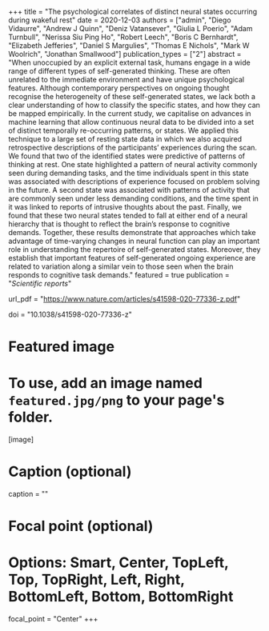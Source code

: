 +++
title = "The psychological correlates of distinct neural states occurring during wakeful rest"
date = 2020-12-03
authors = ["admin", "Diego Vidaurre", "Andrew J Quinn", "Deniz Vatansever", "Giulia L Poerio", "Adam Turnbull", "Nerissa Siu Ping Ho", "Robert Leech", "Boris C Bernhardt", "Elizabeth Jefferies", "Daniel S Margulies", "Thomas E Nichols", "Mark W Woolrich", "Jonathan Smallwood"]
publication_types = ["2"]
abstract = "When unoccupied by an explicit external task, humans engage in a wide range of different types of self-generated thinking. These are often unrelated to the immediate environment and have unique psychological features. Although contemporary perspectives on ongoing thought recognise the heterogeneity of these self-generated states, we lack both a clear understanding of how to classify the specific states, and how they can be mapped empirically. In the current study, we capitalise on advances in machine learning that allow continuous neural data to be divided into a set of distinct temporally re-occurring patterns, or states. We applied this technique to a large set of resting state data in which we also acquired retrospective descriptions of the participants’ experiences during the scan. We found that two of the identified states were predictive of patterns of thinking at rest. One state highlighted a pattern of neural activity commonly seen during demanding tasks, and the time individuals spent in this state was associated with descriptions of experience focused on problem solving in the future. A second state was associated with patterns of activity that are commonly seen under less demanding conditions, and the time spent in it was linked to reports of intrusive thoughts about the past. Finally, we found that these two neural states tended to fall at either end of a neural hierarchy that is thought to reflect the brain’s response to cognitive demands. Together, these results demonstrate that approaches which take advantage of time-varying changes in neural function can play an important role in understanding the repertoire of self-generated states. Moreover, they establish that important features of self-generated ongoing experience are related to variation along a similar vein to those seen when the brain responds to cognitive task demands."
featured = true
publication = "*Scientific reports*"

url_pdf = "https://www.nature.com/articles/s41598-020-77336-z.pdf"

doi = "10.1038/s41598-020-77336-z"

# Featured image
# To use, add an image named `featured.jpg/png` to your page's folder. 
[image]
  # Caption (optional)
  caption = ""

  # Focal point (optional)
  # Options: Smart, Center, TopLeft, Top, TopRight, Left, Right, BottomLeft, Bottom, BottomRight
  focal_point = "Center"
+++

<script type='text/javascript' src='https://d1bxh8uas1mnw7.cloudfront.net/assets/embed.js'></script>
<script async src="https://badge.dimensions.ai/badge.js" charset="utf-8"></script>


<!-- Flex wrapper for both badges -->
<div style="position: relative; display: flex; flex-wrap: wrap; gap: 1.5rem; align-items: flex-start; z-index: 1;">

  <!-- Altmetric badge -->
  <div style="width: 100px; flex-shrink: 0;">
    <div class="altmetric-embed"
         data-badge-popover="right"
         data-badge-type="donut"
         data-doi="10.1038/s41598-020-77336-z"
         data-hide-no-mentions="true">
    </div>
  </div>

  <!-- Dimensions badge floated absolutely -->
  <div style="width: 120px; height: 1px; position: relative; flex-shrink: 0;">
    <div style="position: absolute; top: -2px; left: 0; z-index: 99;">
      <div class="__dimensions_badge_embed__"
           data-doi="10.1038/s41598-020-77336-z"
           data-hide-zero-citations="true"
           data-style="small_circle">
      </div>
    </div>
  </div>

</div>
